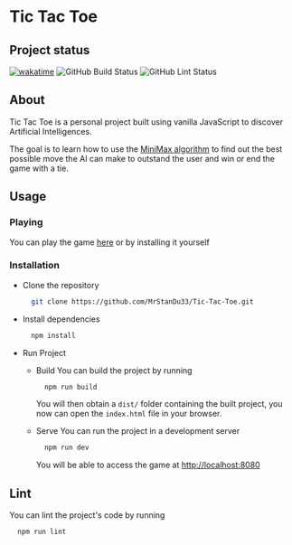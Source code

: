 # Tic Tac Toe

## Project status

[![wakatime](https://wakatime.com/badge/user/06011a48-a97d-4bc2-a58e-60ce7ff5a743/project/7ee07462-6b9a-4096-b26a-76fe75982061.svg)](https://wakatime.com/badge/user/06011a48-a97d-4bc2-a58e-60ce7ff5a743/project/7ee07462-6b9a-4096-b26a-76fe75982061)
![GitHub Build Status](https://github.com/MrStanDu33/Tic-Tac-Toe/actions/workflows/build.yml/badge.svg)
![GitHub Lint Status](https://github.com/MrStanDu33/Tic-Tac-Toe/actions/workflows/lint.yml/badge.svg)

## About

Tic Tac Toe is a personal project built using vanilla JavaScript to discover Artificial Intelligences.

The goal is to learn how to use the [MiniMax algorithm](https://en.wikipedia.org/wiki/Minimax) to find out the best possible move the AI can make to outstand the user and win or end the game with a tie.

## Usage

### Playing

You can play the game [here](https://mrstandu33.github.io/Tic-Tac-Toe/) or by installing it yourself

### Installation

- Clone the repository

  ```sh
    git clone https://github.com/MrStanDu33/Tic-Tac-Toe.git
  ```

- Install dependencies

  ```sh
    npm install
  ```

- Run Project

  - Build
    You can build the project by running

    ```sh
      npm run build
    ```

    You will then obtain a `dist/` folder containing the built project, you now can open the `index.html` file in your browser.

  - Serve
    You can run the project in a development server

    ```sh
      npm run dev
    ```

    You will be able to access the game at [http://localhost:8080](http://localhost:8080)

## Lint

You can lint the project's code by running

```sh
  npm run lint
```
